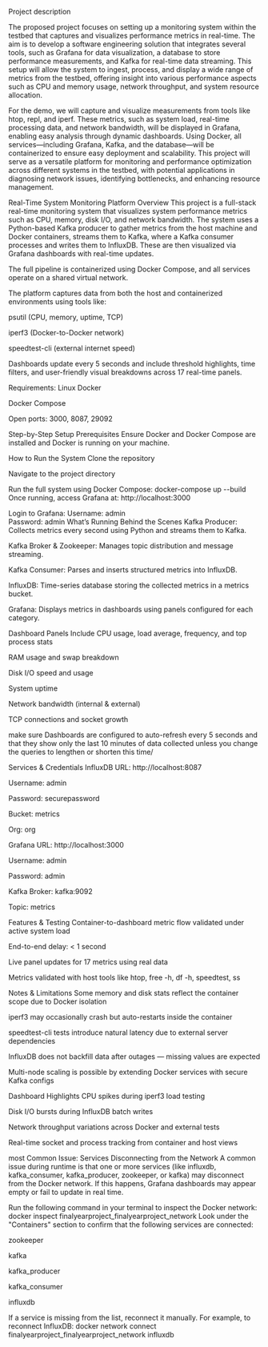Project description 

The proposed project focuses on setting up a monitoring system within the testbed that captures and visualizes performance metrics in real-time. The aim is to develop a software engineering solution that integrates several tools, such as Grafana for data visualization, a database to store performance measurements, and Kafka for real-time data streaming. This setup will allow the system to ingest, process, and display a wide range of metrics from the testbed, offering insight into various performance aspects such as CPU and memory usage, network throughput, and system resource allocation.

For the demo, we will capture and visualize measurements from tools like htop, repl, and iperf. These metrics, such as system load, real-time processing data, and network bandwidth, will be displayed in Grafana, enabling easy analysis through dynamic dashboards. Using Docker, all services—including Grafana, Kafka, and the database—will be containerized to ensure easy deployment and scalability. This project will serve as a versatile platform for monitoring and performance optimization across different systems in the testbed, with potential applications in diagnosing network issues, identifying bottlenecks, and enhancing resource management.

Real-Time System Monitoring Platform
Overview
This project is a full-stack real-time monitoring system that visualizes system performance metrics such as CPU, memory, disk I/O, and network bandwidth. The system uses a Python-based Kafka producer to gather metrics from the host machine and Docker containers, streams them to Kafka, where a Kafka consumer processes and writes them to InfluxDB. These are then visualized via Grafana dashboards with real-time updates.

The full pipeline is containerized using Docker Compose, and all services operate on a shared virtual network.

The platform captures data from both the host and containerized environments using tools like:

psutil (CPU, memory, uptime, TCP)

iperf3 (Docker-to-Docker network)

speedtest-cli (external internet speed)

Dashboards update every 5 seconds and include threshold highlights, time filters, and user-friendly visual breakdowns across 17 real-time panels.

Requirements:
Linux 
Docker

Docker Compose

Open ports: 3000, 8087, 29092

Step-by-Step Setup
Prerequisites
Ensure Docker and Docker Compose are installed and Docker is running on your machine.

How to Run the System
Clone the repository

Navigate to the project directory

Run the full system using Docker Compose:
docker-compose up --build
Once running, access Grafana at:
http://localhost:3000

Login to Grafana:
Username: admin  
Password: admin
What’s Running Behind the Scenes
Kafka Producer: Collects metrics every second using Python and streams them to Kafka.

Kafka Broker & Zookeeper: Manages topic distribution and message streaming.

Kafka Consumer: Parses and inserts structured metrics into InfluxDB.

InfluxDB: Time-series database storing the collected metrics in a metrics bucket.

Grafana: Displays metrics in dashboards using panels configured for each category.

Dashboard Panels Include
CPU usage, load average, frequency, and top process stats

RAM usage and swap breakdown

Disk I/O speed and usage

System uptime

Network bandwidth (internal & external)

TCP connections and socket growth

make sure Dashboards are configured to auto-refresh every 5 seconds and that they show only the last 10 minutes of data collected unless you change the queries to lengthen or shorten this time/

Services & Credentials
InfluxDB
URL: http://localhost:8087

Username: admin

Password: securepassword

Bucket: metrics

Org: org

Grafana
URL: http://localhost:3000

Username: admin

Password: admin

Kafka
Broker: kafka:9092

Topic: metrics

Features & Testing
Container-to-dashboard metric flow validated under active system load

End-to-end delay: < 1 second

Live panel updates for 17 metrics using real data

Metrics validated with host tools like htop, free -h, df -h, speedtest, ss

Notes & Limitations
Some memory and disk stats reflect the container scope due to Docker isolation

iperf3 may occasionally crash but auto-restarts inside the container

speedtest-cli tests introduce natural latency due to external server dependencies

InfluxDB does not backfill data after outages — missing values are expected

Multi-node scaling is possible by extending Docker services with secure Kafka configs

Dashboard Highlights
CPU spikes during iperf3 load testing

Disk I/O bursts during InfluxDB batch writes

Network throughput variations across Docker and external tests

Real-time socket and process tracking from container and host views


most Common Issue: Services Disconnecting from the Network
A common issue during runtime is that one or more services (like influxdb, kafka_consumer, kafka_producer, zookeeper, or kafka) may disconnect from the Docker network. 
If this happens, Grafana dashboards may appear empty or fail to update in real time.

Run the following command in your terminal to inspect the Docker network: docker inspect finalyearproject_finalyearproject_network
Look under the "Containers" section to confirm that the following services are connected:

zookeeper

kafka

kafka_producer

kafka_consumer

influxdb

If a service is missing from the list, reconnect it manually. For example, to reconnect InfluxDB: docker network connect finalyearproject_finalyearproject_network influxdb
